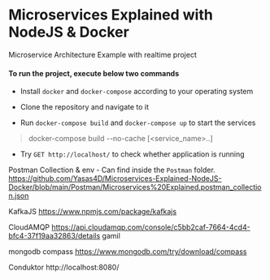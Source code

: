 # Microservices Explained with NodeJS & Docker
Microservice Architecture Example with realtime project

#### To run the project, execute below two commands

- Install `docker` and `docker-compose` according to your operating system

- Clone the repository and navigate to it

- Run `docker-compose build` and `docker-compose up` to start the services

>docker-compose build --no-cache [<service_name>..]

- Try `GET http://localhost/` to check whether application is running


Postman Collection & env - Can find inside the `Postman` folder.
https://github.com/Yasas4D/Microservices-Explained-NodeJS-Docker/blob/main/Postman/Microservices%20Explained.postman_collection.json

KafkaJS
https://www.npmjs.com/package/kafkajs

CloudAMQP
https://api.cloudamqp.com/console/c5bb2caf-7664-4cd4-bfc4-37f19aa32863/details
gamil

mongodb compass
https://www.mongodb.com/try/download/compass

Conduktor
http://localhost:8080/
